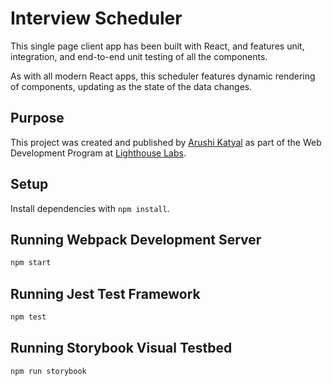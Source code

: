 # Interview Scheduler

This single page client app has been built with React, and features unit, integration, and end-to-end unit testing of all the components.

As with all modern React apps, this scheduler features dynamic rendering of components, updating as the state of the data changes.

## Purpose
This project was created and published by [Arushi Katyal](https://github.com/katy-arushi) as part of the Web Development Program at [Lighthouse Labs](https://www.lighthouselabs.ca/). 

## Setup

Install dependencies with `npm install`.

## Running Webpack Development Server

```sh
npm start
```

## Running Jest Test Framework

```sh
npm test
```

## Running Storybook Visual Testbed

```sh
npm run storybook
```
